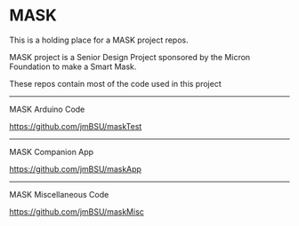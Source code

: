 # MASK
This is a holding place for a MASK project repos.

MASK project is a Senior Design Project sponsored by the Micron Foundation to make a Smart Mask.

These repos contain most of the code used in this project

---
MASK Arduino Code

https://github.com/jmBSU/maskTest

---
MASK Companion App

https://github.com/jmBSU/maskApp

---
MASK Miscellaneous Code

https://github.com/jmBSU/maskMisc
